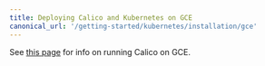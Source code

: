 ```yaml
---
title: Deploying Calico and Kubernetes on GCE
canonical_url: '/getting-started/kubernetes/installation/gce'
---
```


See [this page]({{site.baseurl}}/{{page.version}}/reference/public-cloud/gce)
for info on running Calico on GCE.
